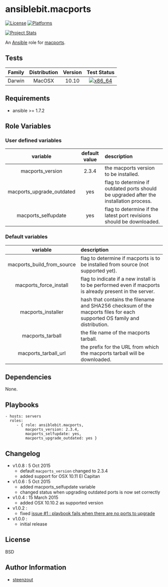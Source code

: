 # ansiblebit.macports

[![License](http://img.shields.io/badge/license-New%20BSD-blue.svg?style=flat)](https://raw.githubusercontent.com/ansiblebit/macports/master/LICENSE)
[![Platforms](http://img.shields.io/badge/platforms-macosx-lightgrey.svg?style=flat)](#)

[![Project Stats](https://www.openhub.net/p/ansiblebit-macports/widgets/project_thin_badge.gif)](https://www.openhub.net/p/ansiblebit-macports/)

An [Ansible](http://www.ansible.com) role for [macports](http://www.macports.org).


## Tests

| Family | Distribution | Version | Test Status |
|:-:|:-:|:-:|:-:|
| Darwin | MacOSX  | 10.10  | [![x86_64](http://img.shields.io/badge/x86_64-passed-006400.svg?style=flat)](#) |


## Requirements

- ansible >= 1.7.2


## Role Variables

### User defined variables

| variable | default value | description |
|:--------:|:-------------:|:------------|
| macports_version | 2.3.4 | the macports version to be installed. |
| macports_upgrade_outdated | yes | flag to determine if outdated ports should be upgraded after the installation process. |
| macports_selfupdate | yes | flag to determine if the latest port revisions should be downloaded. |


### Default variables

| variable | description |
|:--------:|:------------|
| macports_build_from_source | flag to determine if macports is to be installed from source (not supported yet). |
| macports_force_install | flag to indicate if a new install is to be performed even if macports is already present in the server. |
| macports_installer | hash that contains the filename and SHA256 checksum of the macports files for each supported OS family and distribution. |
| macports_tarball | the file name of the macports tarball. |
| macports_tarball_url | the prefix for the URL from which the macports tarball will be downloaded. |


## Dependencies

None.


## Playbooks

    - hosts: servers
      roles:
         - { role: ansiblebit.macports,
             macports_version: 2.3.4,
             macports_selfupdate: yes,
             macports_upgrade_outdated: yes }

## Changelog

- v1.0.8 : 5 Oct 2015
    - default `macports_version` changed to 2.3.4
    - added support for OSX 10.11 El Capitan
- v1.0.6 : 5 Oct 2015
    - added macports_selfupdate variable
    - changed status when upgrading outdated ports is now set correctly
- v1.0.4 : 15 March 2015
    - added OSX 10.10.2 as supported version
- v1.0.2 :
    - fixed [issue #1 : playbook fails when there are no ports to upgrade](https://github.com/ansiblebit/macports/issues/1)
- v1.0.0 :
    - initial release

## License

BSD

## Author Information

- [steenzout](http://github.com/steenzout)

